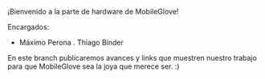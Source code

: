 ¡Bienvenido a la parte de hardware de MobileGlove!

Encargados:
- Máximo Perona
. Thiago Binder

En este branch publicaremos avances y links que muestren nuestro trabajo
para que MobileGlove sea la joya que merece ser. :) 
